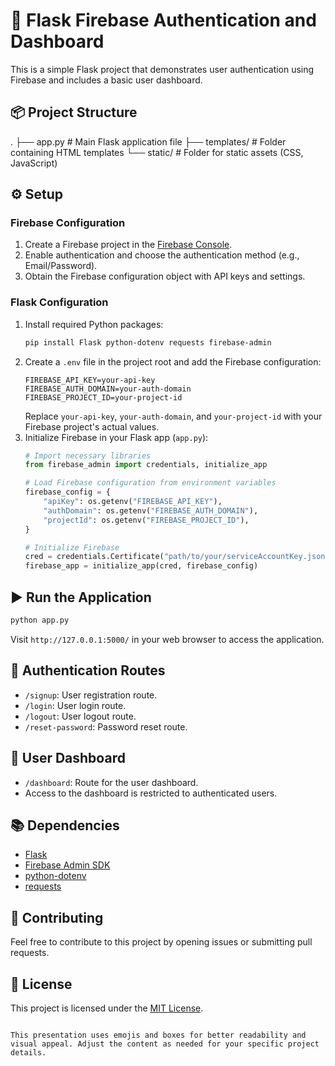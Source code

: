 

# 🚀 Flask Firebase Authentication and Dashboard

This is a simple Flask project that demonstrates user authentication using Firebase and includes a basic user dashboard.

## 📦 Project Structure
.
├── app.py                 # Main Flask application file
├── templates/             # Folder containing HTML templates
└── static/                # Folder for static assets (CSS, JavaScript)


## ⚙️ Setup

### Firebase Configuration

1. Create a Firebase project in the [Firebase Console](https://console.firebase.google.com/).
2. Enable authentication and choose the authentication method (e.g., Email/Password).
3. Obtain the Firebase configuration object with API keys and settings.

### Flask Configuration

1. Install required Python packages:
   ```bash
   pip install Flask python-dotenv requests firebase-admin
   ```
2. Create a `.env` file in the project root and add the Firebase configuration:
   ```env
   FIREBASE_API_KEY=your-api-key
   FIREBASE_AUTH_DOMAIN=your-auth-domain
   FIREBASE_PROJECT_ID=your-project-id
   ```
   Replace `your-api-key`, `your-auth-domain`, and `your-project-id` with your Firebase project's actual values.
3. Initialize Firebase in your Flask app (`app.py`):
   ```python
   # Import necessary libraries
   from firebase_admin import credentials, initialize_app

   # Load Firebase configuration from environment variables
   firebase_config = {
       "apiKey": os.getenv("FIREBASE_API_KEY"),
       "authDomain": os.getenv("FIREBASE_AUTH_DOMAIN"),
       "projectId": os.getenv("FIREBASE_PROJECT_ID"),
   }

   # Initialize Firebase
   cred = credentials.Certificate("path/to/your/serviceAccountKey.json")
   firebase_app = initialize_app(cred, firebase_config)
   ```

## ▶️ Run the Application

```bash
python app.py
```

Visit `http://127.0.0.1:5000/` in your web browser to access the application.

## 🚦 Authentication Routes

- `/signup`: User registration route.
- `/login`: User login route.
- `/logout`: User logout route.
- `/reset-password`: Password reset route.

## 🎉 User Dashboard

- `/dashboard`: Route for the user dashboard.
- Access to the dashboard is restricted to authenticated users.

## 📚 Dependencies

- [Flask](https://flask.palletsprojects.com/)
- [Firebase Admin SDK](https://firebase.google.com/docs/admin/setup)
- [python-dotenv](https://pypi.org/project/python-dotenv/)
- [requests](https://docs.python-requests.org/en/latest/)

## 🤝 Contributing

Feel free to contribute to this project by opening issues or submitting pull requests.

## 📄 License

This project is licensed under the [MIT License](LICENSE).
```

This presentation uses emojis and boxes for better readability and visual appeal. Adjust the content as needed for your specific project details.
